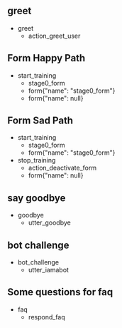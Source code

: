 
## greet
* greet 
  - action_greet_user

## Form Happy Path
* start_training
  - stage0_form
  - form{"name": "stage0_form"} 
  - form{"name": null}
  
## Form Sad Path
* start_training
  - stage0_form
  - form{"name": "stage0_form"} 
* stop_training
  - action_deactivate_form
  - form{"name": null}
  
## say goodbye
* goodbye
  - utter_goodbye

## bot challenge
* bot_challenge
  - utter_iamabot
  
## Some questions for faq
* faq
  - respond_faq
 
